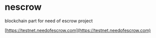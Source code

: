 # nescrow
blockchain part for need of escrow project

[https://testnet.needofescrow.com](https://testnet.needofescrow.com)